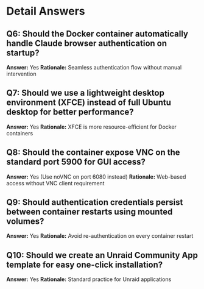 # Detail Answers

## Q6: Should the Docker container automatically handle Claude browser authentication on startup?
**Answer:** Yes
**Rationale:** Seamless authentication flow without manual intervention

## Q7: Should we use a lightweight desktop environment (XFCE) instead of full Ubuntu desktop for better performance?
**Answer:** Yes
**Rationale:** XFCE is more resource-efficient for Docker containers

## Q8: Should the container expose VNC on the standard port 5900 for GUI access?
**Answer:** Yes (Use noVNC on port 6080 instead)
**Rationale:** Web-based access without VNC client requirement

## Q9: Should authentication credentials persist between container restarts using mounted volumes?
**Answer:** Yes
**Rationale:** Avoid re-authentication on every container restart

## Q10: Should we create an Unraid Community App template for easy one-click installation?
**Answer:** Yes
**Rationale:** Standard practice for Unraid applications